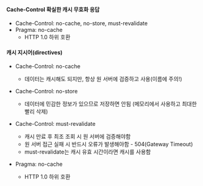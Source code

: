 #### Cache-Control 확실한 캐시 무효화 응답
* Cache-Control: no-cache, no-store, must-revalidate
* Pragma: no-cache
  + HTTP 1.0 하위 호환

#### 캐시 지시어(directives)
* Cache-Control: no-cache
  + 데이터는 캐시해도 되지만, 항상 원 서버에 검증하고 사용(이름에 주의!)

* Cache-Control: no-store
  + 데이터에 민감한 정보가 있으므로 저장하면 안됨
   (메모리에서 사용하고 최대한 빨리 삭제)
* Cache-Control: must-revalidate
  + 캐시 만료 후 최조 조회 시 원 서버에 검증해야함
  + 원 서버 접근 실패 시 반드시 오류가 발생해야함 - 504(Gateway Timeout)
  + must-revalidate는 캐시 유효 시간이라면 캐시를 사용함

* Pragma: no-cache
  + HTTP 1.0 하위 호환      

